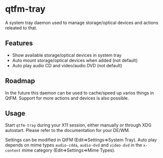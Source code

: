 # qtfm-tray

A system tray daemon used to manage storage/optical devices and actions releated to that.

## Features

* Show available storage/optical devices in system tray
* Auto mount storage/optical devices when added (not default)
* Auto play audio CD and video/audio DVD (not default)

## Roadmap

In the future this daemon can be used to cache/speed up varios things in QtFM. Support for more actions and devices is also possible.

## Usage

Start ``qtfm-tray`` during your X11 session, either manually or through XDG autostart. Please refer to the documentation for your DE/WM.

Settings can be modified in QtFM (Edit=>Settings=>System Tray). Auto play depends on mime types ``audio-cdda``, ``audio-dvd`` and ``video-dvd`` in the ``x-content`` mime category (Edit=>Settings=>Mime Types).
